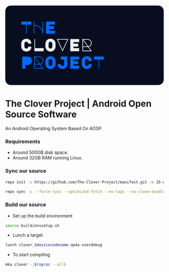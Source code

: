 ![banner](https://github.com/The-Clover-Project/.github/raw/main/banner8.png)
# The Clover Project | Android Open Source Software
An Android Operating System Based On AOSP.

### Requirements
- Around 500GB disk space.
- Around 32GB RAM running Linux.

### Sync our source ###
```bash
repo init -u https://github.com/The-Clover-Project/manifest.git -b 15-qpr1 --git-lfs
```
```bash
repo sync -c --force-sync --optimized-fetch --no-tags --no-clone-bundle --prune -j$(nproc --all)
```

### Build our source ###

- Set up the build environment
```bash
source build/envsetup.sh
```

- Lunch a target
```bash
lunch clover_$devicecodename-ap4a-userdebug
```

- To start compiling
```bash
mka clover -j$(nproc --all)
```